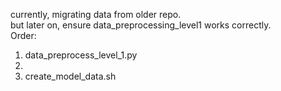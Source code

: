 currently, migrating data from older repo.      
but later on, ensure data_preprocessing_level1 works correctly.     
Order:      
1.  data_preprocess_level_1.py 
2.  
3.  create_model_data.sh        
